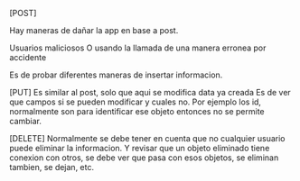 [POST]

Hay maneras de dañar la app en base a post.

Usuarios maliciosos
O usando la llamada de una manera erronea por accidente

Es de probar diferentes maneras de insertar informacion.


[PUT]
Es similar al post, solo que aqui se modifica data ya creada
Es de ver que campos si se pueden modificar y cuales no.
Por ejemplo los id, normalmente son para identificar ese objeto entonces no se permite cambiar.

[DELETE]
Normalmente se debe tener en cuenta que no cualquier usuario puede eliminar la informacion.
Y revisar que un objeto eliminado tiene conexion con otros, se debe ver que pasa con esos objetos, se eliminan tambien, se dejan, etc.
